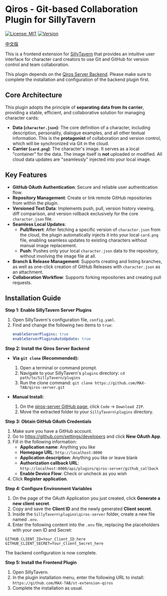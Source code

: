 # Qiros - Git-based Collaboration Plugin for SillyTavern

[![License: MIT](https://img.shields.io/badge/License-MIT-yellow.svg)](https://github.com/MAX-TAB/st-extension-qiros/blob/main/LICENSE)
[![Version](https://img.shields.io/badge/version-1.0.0-blue.svg)](https://github.com/MAX-TAB/st-extension-qiros)

[中文版](README.md)

This is a frontend extension for [SillyTavern](https://github.com/SillyTavern/SillyTavern) that provides an intuitive user interface for character card creators to use Git and GitHub for version control and team collaboration.

This plugin depends on the [Qiros Server Backend](https://github.com/MAX-TAB/qiros-server). Please make sure to complete the installation and configuration of the backend plugin first.

## Core Architecture

This plugin adopts the principle of **separating data from its carrier**, providing a stable, efficient, and collaborative solution for managing character cards:

- **Data (`character.json`)**: The core definition of a character, including description, personality, dialogue examples, and all other textual information. This is the **protagonist** of collaboration and version control, which will be synchronized via Git in the cloud.
- **Carrier (`card.png`)**: The character's image. It serves as a local "container" for the data. The image itself is **not** uploaded or modified. All cloud data updates are "seamlessly" injected into your local image.

## Key Features

- **GitHub OAuth Authentication**: Secure and reliable user authentication flow.
- **Repository Management**: Create or link remote GitHub repositories from within the plugin.
- **Versioned Text Data**: Implements push, pull, version history viewing, diff comparison, and version rollback exclusively for the core `character.json` file.
- **Seamless Local Updates**:
  - **Pull/Revert**: After fetching a specific version of `character.json` from the cloud, the plugin automatically injects it into your local `card.png` file, enabling seamless updates to existing characters without manual image replacement.
  - **Push**: Pushes only your local `character.json` data to the repository, without involving the image file at all.
- **Branch & Release Management**: Supports creating and listing branches, as well as one-click creation of GitHub Releases with `character.json` as an attachment.
- **Collaboration Workflow**: Supports forking repositories and creating pull requests.

## Installation Guide

**Step 1: Enable SillyTavern Server Plugins**

1.  Open SillyTavern's configuration file, `config.yaml`.
2.  Find and change the following two items to `true`:
    ```yaml
    enableServerPlugins: true
    enableServerPluginsAutoUpdate: true
    ```

**Step 2: Install the Qiros Server Backend**

- **Via `git clone` (Recommended):**

  1.  Open a terminal or command prompt.
  2.  Navigate to your SillyTavern's `plugins` directory: `cd path/to/SillyTavern/plugins`
  3.  Run the clone command: `git clone https://github.com/MAX-TAB/qiros-server.git`

- **Manual Install:**
  1.  On the [qiros-server GitHub page](https://github.com/MAX-TAB/qiros-server), click `Code` -> `Download ZIP`.
  2.  Move the extracted folder to your `SillyTavern\plugins` directory.

**Step 3: Obtain GitHub OAuth Credentials**

1.  Make sure you have a GitHub account.
2.  Go to https://github.com/settings/developers and click **New OAuth App**.
3.  Fill in the following information:
    - **Application name**: Anything you like
    - **Homepage URL**: `http://localhost:8000`
    - **Application description**: Anything you like or leave blank
    - **Authorization callback URL**: `http://localhost:8000/api/plugins/qiros-server/github_callback`
    - **Enable Device Flow**: Check or uncheck as you wish
4.  Click **Register application**.

**Step 4: Configure Environment Variables**

1.  On the page of the OAuth Application you just created, click **Generate a new client secret**.
2.  Copy and save the **Client ID** and the newly generated **Client secret**.
3.  Inside the `SillyTavern\plugins\qiros-server` folder, create a new file named `.env`.
4.  Enter the following content into the `.env` file, replacing the placeholders with your own ID and Secret:

```env
GITHUB_CLIENT_ID=Your_Client_ID_here
GITHUB_CLIENT_SECRET=Your_Client_Secret_here
```

The backend configuration is now complete.

**Step 5: Install the Frontend Plugin**

1.  Open SillyTavern.
2.  In the plugin installation menu, enter the following URL to install:
    `https://github.com/MAX-TAB/st-extension-qiros`
3.  Complete the installation as usual.
